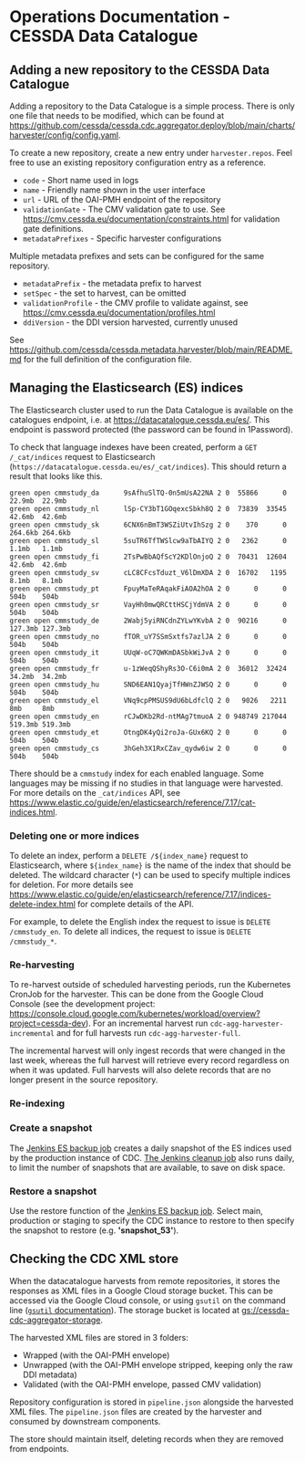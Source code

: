 # Operations Documentation - CESSDA Data Catalogue

## Adding a new repository to the CESSDA Data Catalogue

Adding a repository to the Data Catalogue is a simple process. There is only one file that needs to be modified, which can be found at <https://github.com/cessda/cessda.cdc.aggregator.deploy/blob/main/charts/harvester/config/config.yaml>.

To create a new repository, create a new entry under `harvester.repos`. Feel free to use an existing repository configuration entry as a reference.

- `code` - Short name used in logs
- `name` - Friendly name shown in the user interface
- `url` - URL of the OAI-PMH endpoint of the repository
- `validationGate` - The CMV validation gate to use. See <https://cmv.cessda.eu/documentation/constraints.html> for validation gate definitions.
- `metadataPrefixes` - Specific harvester configurations

Multiple metadata prefixes and sets can be configured for the same repository.

- `metadataPrefix` - the metadata prefix to harvest
- `setSpec` - the set to harvest, can be omitted
- `validationProfile` - the CMV profile to validate against, see <https://cmv.cessda.eu/documentation/profiles.html>
- `ddiVersion` - the DDI version harvested, currently unused

See <https://github.com/cessda/cessda.metadata.harvester/blob/main/README.md> for the full definition of the configuration file.

## Managing the Elasticsearch (ES) indices

The Elasticsearch cluster used to run the Data Catalogue is available on the catalogues endpoint, i.e. at <https://datacatalogue.cessda.eu/es/>. This endpoint is password protected (the password can be found in 1Password).

To check that language indexes have been created, perform a `GET /_cat/indices` request to Elasticsearch (`https://datacatalogue.cessda.eu/es/_cat/indices`). This should return a result that looks like this.

```text
green open cmmstudy_da      9sAfhuSlTQ-0n5mUsA22NA 2 0  55866      0  22.9mb  22.9mb
green open cmmstudy_nl      lSp-CY3bT1GOqexcSbkh8Q 2 0  73839  33545  42.6mb  42.6mb
green open cmmstudy_sk      6CNX6nBmT3WSZiUtvIhSzg 2 0    370      0 264.6kb 264.6kb
green open cmmstudy_sl      5suTR6TfTWSlcw9aTbAIYQ 2 0   2362      0   1.1mb   1.1mb
green open cmmstudy_fi      2TsPwBbAQfScY2KDlOnjoQ 2 0  70431  12604  42.6mb  42.6mb
green open cmmstudy_sv      cLC8CFcsTduzt_V6lDmXDA 2 0  16702   1195   8.1mb   8.1mb
green open cmmstudy_pt      FpuyMaTeRAqakFiAOA2hOA 2 0      0      0    504b    504b
green open cmmstudy_sr      VayHh0mwQRCttHSCjYdmVA 2 0      0      0    504b    504b
green open cmmstudy_de      2Wabj5yiRNCdnZYLwYKvbA 2 0  90216      0 127.3mb 127.3mb
green open cmmstudy_no      fTOR_uY7SSmSxtfs7azlJA 2 0      0      0    504b    504b
green open cmmstudy_it      UUqW-oC7QWKmDASbkWiJvA 2 0      0      0    504b    504b
green open cmmstudy_fr      u-1zWeqQShyRs3O-C6i0mA 2 0  36012  32424  34.2mb  34.2mb
green open cmmstudy_hu      SND6EAN1QyajTfHWnZJWSQ 2 0      0      0    504b    504b
green open cmmstudy_el      VNq9cpPMSUS9dU6bLdfclQ 2 0   9026   2211     8mb     8mb
green open cmmstudy_en      rCJwDKb2Rd-ntMAg7tmuoA 2 0 948749 217044 519.3mb 519.3mb
green open cmmstudy_et      OtngDK4yQi2roJa-GUx6KQ 2 0      0      0    504b    504b
green open cmmstudy_cs      3hGeh3X1RxCZav_qydw6iw 2 0      0      0    504b    504b
```

There should be a `cmmstudy` index for each enabled language. Some languages may be missing if no studies in that language were harvested. For more details on the `_cat/indices` API, see <https://www.elastic.co/guide/en/elasticsearch/reference/7.17/cat-indices.html>.

### Deleting one or more indices

To delete an index, perform a `DELETE /${index_name}` request to Elasticsearch, where `${index_name}` is the name of the index that should be deleted. The wildcard character (`*`) can be used to specify multiple indices for deletion. For more details see <https://www.elastic.co/guide/en/elasticsearch/reference/7.17/indices-delete-index.html> for complete details of the API.

For example, to delete the English index the request to issue is `DELETE /cmmstudy_en`. To delete all indices, the request to issue is `DELETE /cmmstudy_*`.

### Re-harvesting

To re-harvest outside of scheduled harvesting periods, run the Kubernetes CronJob for the harvester. This can be done from the Google Cloud Console (see the development project: <https://console.cloud.google.com/kubernetes/workload/overview?project=cessda-dev>). For an incremental harvest run `cdc-agg-harvester-incremental` and for full harvests run `cdc-agg-harvester-full`.

The incremental harvest will only ingest records that were changed in the last week, whereas the full harvest will retrieve every record regardless on when it was updated. Full harvests will also delete records that are no longer present in the source repository.

### Re-indexing

### Create a snapshot

The [Jenkins ES backup job](https://jenkins.cessda.eu/view/CDC/job/cessda.cdc.es.backup/) creates a daily snapshot of the ES indices used by the production instance of CDC. [The Jenkins cleanup job](https://jenkins.cessda.eu/view/CDC/job/cessda.cdc.es.backup/job/Cleanup/) also runs daily, to limit the number of snapshots that are available, to save on disk space.

### Restore a snapshot

Use the restore function of the [Jenkins ES backup job](https://jenkins.cessda.eu/view/CDC/job/cessda.cdc.es.backup/job/Restore/). Select main, production or staging to specify the CDC instance to restore to then specify the snapshot to restore (e.g. **'snapshot_53'**).

## Checking the CDC XML store

When the datacatalogue harvests from remote repositories, it stores the responses as XML files in a Google Cloud storage bucket. This can be accessed via the Google Cloud console, or using `gsutil` on the command line ([`gsutil` documentation](https://cloud.google.com/storage/docs/gsutil)). The storage bucket is located at [gs://cessda-cdc-aggregator-storage](https://console.cloud.google.com/storage/browser/cessda-cdc-aggregator-storage).

The harvested XML files are stored in 3 folders:

- Wrapped (with the OAI-PMH envelope)
- Unwrapped (with the OAI-PMH envelope stripped, keeping only the raw DDI metadata)
- Validated (with the OAI-PMH envelope, passed CMV validation)

Repository configuration is stored in `pipeline.json` alongside the harvested XML files. The `pipeline.json` files are created by the harvester and consumed by downstream components.

The store should maintain itself, deleting records when they are removed from endpoints.

